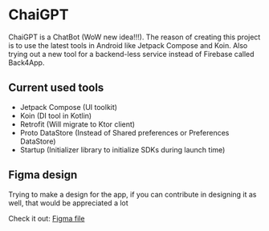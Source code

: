 # ChaiGPT
ChaiGPT is a ChatBot (WoW new idea!!!). The reason of creating this project is to use the latest tools in Android like Jetpack Compose and Koin. Also trying out a new tool for a backend-less service instead of Firebase called Back4App.

## Current used tools
- Jetpack Compose (UI toolkit)
- Koin (DI tool in Kotlin)
- Retrofit (Will migrate to Ktor client)
- Proto DataStore (Instead of Shared preferences or Preferences DataStore)
- Startup (Initializer library to initialize SDKs during launch time)

## Figma design
Trying to make a design for the app, if you can contribute in designing it as well, that would be appreciated a lot

Check it out: [Figma file](https://www.figma.com/file/KK2NDgX9q2OlNFBBrPzZuw/ChaiGPT?type=design&node-id=0%3A1&t=29RCmQ52AIKvZ1Wx-1)
